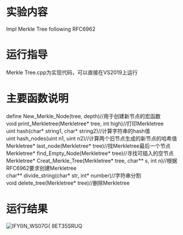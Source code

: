 实验内容
====
Impl Merkle Tree following RFC6962

运行指导
===
Merkle Tree.cpp为实现代码，可以直接在VS2019上运行

主要函数说明
====
define New_Merkle_Node(tree, depth)//用于创建新节点的宏函数  
void print_Merkletree(Merkletree* tree, int high)//打印Merkletree  
uint hash(char* string1, char* string2)//计算字符串的hash值  
uint hash_nodes(uint n1, uint n2)//计算两个旧节点生成的新节点的哈希值  
Merkletree* last_node(Merkletree* tree)//找Merkletree最后一个节点  
Merkletree* find_Empty_Node(Merkletree* tree)//寻找可插入的空节点  
Merkletree* Creat_Merkle_Tree(Merkletree* tree, char** s, int n)//根据RFC6962要求创建Merkletree  
char** divide_string(char* str, int* number)//字符串分割  
void delete_tree(Merkletree* tree)//删除Merkletree

运行结果
====
![IFYI)N_WS07G{ 8ET35SRUQ](https://user-images.githubusercontent.com/109579171/181785885-ceb14cb2-f72d-44b6-8d35-c8440a2bc685.png)
